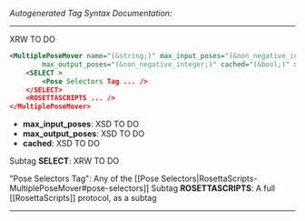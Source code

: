 <!-- THIS IS AN AUTOGENERATED FILE: Don't edit it directly, instead change the schema definition in the code itself. -->

_Autogenerated Tag Syntax Documentation:_

---
XRW TO DO

```xml
<MultiplePoseMover name="(&string;)" max_input_poses="(&non_negative_integer;)"
        max_output_poses="(&non_negative_integer;)" cached="(&bool;)" >
    <SELECT >
        <Pose Selectors Tag ... />
    </SELECT>
    <ROSETTASCRIPTS ... />
</MultiplePoseMover>
```

-   **max_input_poses**: XSD TO DO
-   **max_output_poses**: XSD TO DO
-   **cached**: XSD TO DO


Subtag **SELECT**:   XRW TO DO



"Pose Selectors Tag": Any of the [[Pose Selectors|RosettaScripts-MultiplePoseMover#pose-selectors]]
Subtag **ROSETTASCRIPTS**: A full [[RosettaScripts]] protocol, as a subtag

---
